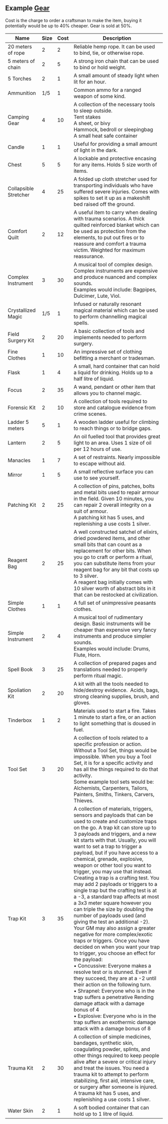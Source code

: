 ## Example [Gear](Gear)
Cost is the charge to order a craftsman to make the item, buying it potentially would be up to 40% cheaper. Gear is sold at 50%.

|Name|Size|Cost|Description|
|---|---|---|---|
|20 meters of rope|2|2|Reliable hemp rope. It can be used to bind, tie, or otherwise rope.|
|5 meters of chain|2|5|A strong iron chain that can be used to bind or hold weight.|
|5 Torches|2|1|A small amount of steady light when lit for an hour.|
|Ammunition|1/5|1|Common ammo for a ranged weapon of some kind.|
|Camping Gear|4|10|A collection of the necessary tools to sleep outside. <br>Tent stakes<br>A sheet, or bivy<br>Hammock, bedroll or sleepingbag<br>A small heat safe container|
|Candle|1|1|Useful for providing a small amount of light in the dark.|
|Chest|5|5|A lockable and protective encasing for any items. Holds 5 size worth of items.|
|Collapsible Stretcher|4|25|A folded up cloth stretcher used for transporting individuals who have suffered severe injuries. Comes with spikes to set it up as a makeshift bed raised off the ground.|
|Comfort Quilt|2|12|A useful item to carry when dealing with trauma scenarios. A thick quilted reinforced blanket which can be used as protection from the elements, to put out fires or to reassure and comfort a trauma victim. Weighted for maximum reassurance.|
|Complex Instrument|3|30|A musical tool of complex design. Complex instruments are expensive and produce nuanced and complex sounds. <br>Examples would include: Bagpipes, Dulcimer, Lute, Viol.|
|Crystallized Magic|1/5|1|Infused or naturally resonant magical material which can be used to perform channelling magical spells.|
|Field Surgery Kit|2|20|A basic collection of tools and implements needed to perform surgery.|
|Fine Clothes|1|10|An impressive set of clothing befitting a merchant or tradesman.|
|Flask|1|4|A small, hard container that can hold a liquid for drinking. Holds up to a half litre of liquid.|
|Focus|2|35|A wand, pendant or other item that allows you to channel magic.|
|Forensic Kit|2|10|A collection of tools required to store and catalogue evidence from crime scenes.|
|Ladder 5 meters|5|1|A wooden ladder useful for climbing to reach things or to bridge gaps.|
|Lantern|2|5|An oil fuelled tool that provides great light to an area. Uses 1 size of oil per 12 hours of use.|
|Manacles|1|7|A set of restraints. Nearly impossible to escape without aid.|
|Mirror|1|5|A small reflective surface you can use to see yourself.|
|Patching Kit|2|25|A collection of pins, patches, bolts and metal bits used to repair armour in the field. Given 10 minutes, you can repair 2 overall integrity on a suit of armour.<br>A patching kit has 5 uses, and replenishing a use costs 1 silver.|
|Reagent Bag|2|25|A well constructed satchel of elixirs, dried powdered items, and other small bits that can count as a replacement for other bits. When you go to craft or perform a ritual, you can substitute items from your reagent bag for any bit that costs up to 3 silver.<br>A reagent bag initially comes with 10 silver worth of abstract bits in it that can be restocked at civilization.|
|Simple Clothes|1|1|A full set of unimpressive peasants clothes.|
|Simple Instrument|2|4|A musical tool of rudimentary design. Basic instruments will be cheaper than expensive very fancy instruments and produce simpler sounds.<br>Examples would include: Drums, Flute, Horn.|
|Spell Book|3|25|A collection of prepared pages and translations needed to properly perform ritual magic.|
|Spoliation Kit|2|20|A kit with all the tools needed to hide/destroy evidence.  Acids, bags, strong cleaning supplies, brush, and gloves.|
|Tinderbox|1|2|Materials used to start a fire. Takes 1 minute to start a fire, or an action to light something that is doused in fuel.|
|Tool Set|3|20|A collection of tools related to a specific profession or action. Without a Tool Set, things would be impossible. When you buy a Tool Set, it is for a specific activity and has all the things required to do that activity.<br>Some example tool sets would be: Alchemists, Carpenters, Tailors, Painters, Smiths, Tinkers, Carvers, Thieves.|
|Trap Kit|3|35|A collection of materials, triggers, sensors and payloads that can be used to create and customize traps on the go. A trap kit can store up to 3 payloads and triggers, and a new kit starts with that. Usually, you will want to set a trap to trigger a payload, but if you have access to a chemical, grenade, explosive, weapon or other tool you want to trigger, you may use that instead. <br>Creating a trap is a crafting test. You may add 2 payloads or triggers to a single trap but the crafting test is at a -3, a standard trap affects at most a 3x3 meter square however you can triple the size by doubling the number of payloads used (and giving the test an additional -2). Your GM may also assign a greater negative for more complex/exotic traps or triggers. Once you have decided on when you want your trap to trigger, you choose an effect for the payload:<br>• Concussive: Everyone makes a resolve test or is stunned. Even if they succeed, they are at a -2 until their action on the following turn.<br>• Shrapnel: Everyone who is in the trap suffers a penetrative Rending damage attack with a damage bonus of 4<br>• Explosive: Everyone who is in the trap suffers an exothermic damage attack with a damage bonus of 8|
|Trauma Kit|2|30|A collection of simple medicines, bandages, synthetic skin, coagulating powder, splints, and other things required to keep people alive after a severe or critical injury and treat the issues. You need a trauma kit to attempt to perform stabilizing, first aid, intensive care, or surgery after someone is injured.<br>A trauma kit has 5 uses, and replenishing a use costs 1 silver.|
|Water Skin|2|1|A soft bodied container that can hold up to 1 litre of liquid.|